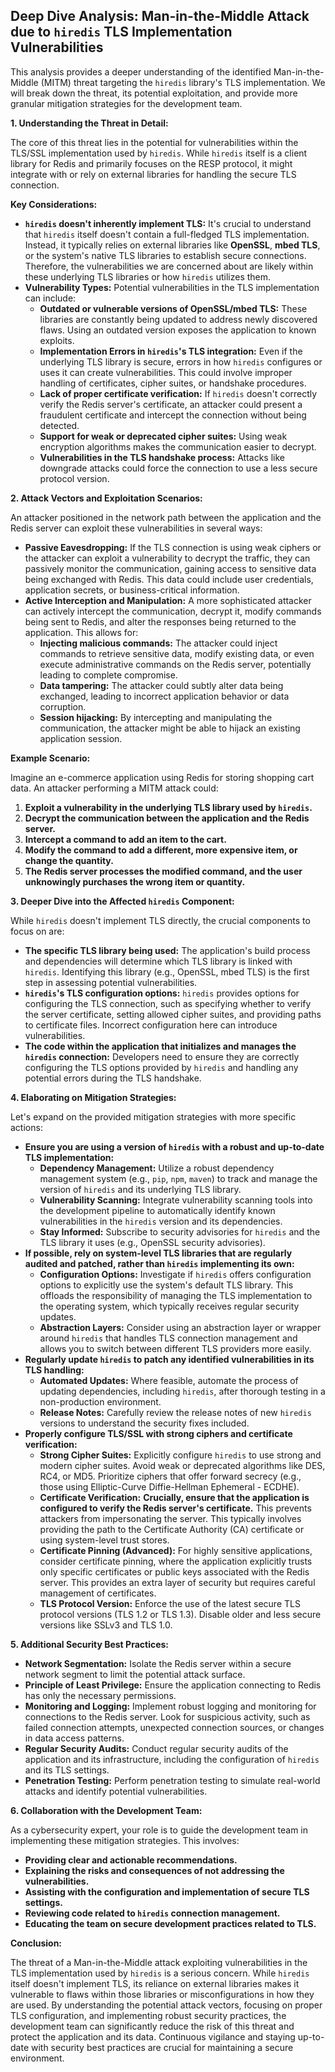 ## Deep Dive Analysis: Man-in-the-Middle Attack due to `hiredis` TLS Implementation Vulnerabilities

This analysis provides a deeper understanding of the identified Man-in-the-Middle (MITM) threat targeting the `hiredis` library's TLS implementation. We will break down the threat, its potential exploitation, and provide more granular mitigation strategies for the development team.

**1. Understanding the Threat in Detail:**

The core of this threat lies in the potential for vulnerabilities within the TLS/SSL implementation used by `hiredis`. While `hiredis` itself is a client library for Redis and primarily focuses on the RESP protocol, it might integrate with or rely on external libraries for handling the secure TLS connection.

**Key Considerations:**

* **`hiredis` doesn't inherently implement TLS:**  It's crucial to understand that `hiredis` itself doesn't contain a full-fledged TLS implementation. Instead, it typically relies on external libraries like **OpenSSL**, **mbed TLS**, or the system's native TLS libraries to establish secure connections. Therefore, the vulnerabilities we are concerned about are likely within these underlying TLS libraries or how `hiredis` utilizes them.
* **Vulnerability Types:** Potential vulnerabilities in the TLS implementation can include:
    * **Outdated or vulnerable versions of OpenSSL/mbed TLS:**  These libraries are constantly being updated to address newly discovered flaws. Using an outdated version exposes the application to known exploits.
    * **Implementation Errors in `hiredis`'s TLS integration:** Even if the underlying TLS library is secure, errors in how `hiredis` configures or uses it can create vulnerabilities. This could involve improper handling of certificates, cipher suites, or handshake procedures.
    * **Lack of proper certificate verification:** If `hiredis` doesn't correctly verify the Redis server's certificate, an attacker could present a fraudulent certificate and intercept the connection without being detected.
    * **Support for weak or deprecated cipher suites:** Using weak encryption algorithms makes the communication easier to decrypt.
    * **Vulnerabilities in the TLS handshake process:**  Attacks like downgrade attacks could force the connection to use a less secure protocol version.

**2. Attack Vectors and Exploitation Scenarios:**

An attacker positioned in the network path between the application and the Redis server can exploit these vulnerabilities in several ways:

* **Passive Eavesdropping:** If the TLS connection is using weak ciphers or the attacker can exploit a vulnerability to decrypt the traffic, they can passively monitor the communication, gaining access to sensitive data being exchanged with Redis. This data could include user credentials, application secrets, or business-critical information.
* **Active Interception and Manipulation:**  A more sophisticated attacker can actively intercept the communication, decrypt it, modify commands being sent to Redis, and alter the responses being returned to the application. This allows for:
    * **Injecting malicious commands:**  The attacker could inject commands to retrieve sensitive data, modify existing data, or even execute administrative commands on the Redis server, potentially leading to complete compromise.
    * **Data tampering:**  The attacker could subtly alter data being exchanged, leading to incorrect application behavior or data corruption.
    * **Session hijacking:**  By intercepting and manipulating the communication, the attacker might be able to hijack an existing application session.

**Example Scenario:**

Imagine an e-commerce application using Redis for storing shopping cart data. An attacker performing a MITM attack could:

1. **Exploit a vulnerability in the underlying TLS library used by `hiredis`.**
2. **Decrypt the communication between the application and the Redis server.**
3. **Intercept a command to add an item to the cart.**
4. **Modify the command to add a different, more expensive item, or change the quantity.**
5. **The Redis server processes the modified command, and the user unknowingly purchases the wrong item or quantity.**

**3. Deeper Dive into the Affected `hiredis` Component:**

While `hiredis` doesn't implement TLS directly, the crucial components to focus on are:

* **The specific TLS library being used:**  The application's build process and dependencies will determine which TLS library is linked with `hiredis`. Identifying this library (e.g., OpenSSL, mbed TLS) is the first step in assessing potential vulnerabilities.
* **`hiredis`'s TLS configuration options:**  `hiredis` provides options for configuring the TLS connection, such as specifying whether to verify the server certificate, setting allowed cipher suites, and providing paths to certificate files. Incorrect configuration here can introduce vulnerabilities.
* **The code within the application that initializes and manages the `hiredis` connection:**  Developers need to ensure they are correctly configuring the TLS options provided by `hiredis` and handling any potential errors during the TLS handshake.

**4. Elaborating on Mitigation Strategies:**

Let's expand on the provided mitigation strategies with more specific actions:

* **Ensure you are using a version of `hiredis` with a robust and up-to-date TLS implementation:**
    * **Dependency Management:**  Utilize a robust dependency management system (e.g., `pip`, `npm`, `maven`) to track and manage the version of `hiredis` and its underlying TLS library.
    * **Vulnerability Scanning:** Integrate vulnerability scanning tools into the development pipeline to automatically identify known vulnerabilities in the `hiredis` version and its dependencies.
    * **Stay Informed:** Subscribe to security advisories for `hiredis` and the TLS library it uses (e.g., OpenSSL security advisories).
* **If possible, rely on system-level TLS libraries that are regularly audited and patched, rather than `hiredis` implementing its own:**
    * **Configuration Options:** Investigate if `hiredis` offers configuration options to explicitly use the system's default TLS library. This offloads the responsibility of managing the TLS implementation to the operating system, which typically receives regular security updates.
    * **Abstraction Layers:** Consider using an abstraction layer or wrapper around `hiredis` that handles TLS connection management and allows you to switch between different TLS providers more easily.
* **Regularly update `hiredis` to patch any identified vulnerabilities in its TLS handling:**
    * **Automated Updates:**  Where feasible, automate the process of updating dependencies, including `hiredis`, after thorough testing in a non-production environment.
    * **Release Notes:**  Carefully review the release notes of new `hiredis` versions to understand the security fixes included.
* **Properly configure TLS/SSL with strong ciphers and certificate verification:**
    * **Strong Cipher Suites:**  Explicitly configure `hiredis` to use strong and modern cipher suites. Avoid weak or deprecated algorithms like DES, RC4, or MD5. Prioritize ciphers that offer forward secrecy (e.g., those using Elliptic-Curve Diffie-Hellman Ephemeral - ECDHE).
    * **Certificate Verification:** **Crucially, ensure that the application is configured to verify the Redis server's certificate.** This prevents attackers from impersonating the server. This typically involves providing the path to the Certificate Authority (CA) certificate or using system-level trust stores.
    * **Certificate Pinning (Advanced):** For highly sensitive applications, consider certificate pinning, where the application explicitly trusts only specific certificates or public keys associated with the Redis server. This provides an extra layer of security but requires careful management of certificates.
    * **TLS Protocol Version:**  Enforce the use of the latest secure TLS protocol versions (TLS 1.2 or TLS 1.3). Disable older and less secure versions like SSLv3 and TLS 1.0.

**5. Additional Security Best Practices:**

* **Network Segmentation:** Isolate the Redis server within a secure network segment to limit the potential attack surface.
* **Principle of Least Privilege:** Ensure the application connecting to Redis has only the necessary permissions.
* **Monitoring and Logging:** Implement robust logging and monitoring for connections to the Redis server. Look for suspicious activity, such as failed connection attempts, unexpected connection sources, or changes in data access patterns.
* **Regular Security Audits:** Conduct regular security audits of the application and its infrastructure, including the configuration of `hiredis` and its TLS settings.
* **Penetration Testing:** Perform penetration testing to simulate real-world attacks and identify potential vulnerabilities.

**6. Collaboration with the Development Team:**

As a cybersecurity expert, your role is to guide the development team in implementing these mitigation strategies. This involves:

* **Providing clear and actionable recommendations.**
* **Explaining the risks and consequences of not addressing the vulnerabilities.**
* **Assisting with the configuration and implementation of secure TLS settings.**
* **Reviewing code related to `hiredis` connection management.**
* **Educating the team on secure development practices related to TLS.**

**Conclusion:**

The threat of a Man-in-the-Middle attack exploiting vulnerabilities in the TLS implementation used by `hiredis` is a serious concern. While `hiredis` itself doesn't implement TLS, its reliance on external libraries makes it vulnerable to flaws within those libraries or misconfigurations in how they are used. By understanding the potential attack vectors, focusing on proper TLS configuration, and implementing robust security practices, the development team can significantly reduce the risk of this threat and protect the application and its data. Continuous vigilance and staying up-to-date with security best practices are crucial for maintaining a secure environment.
